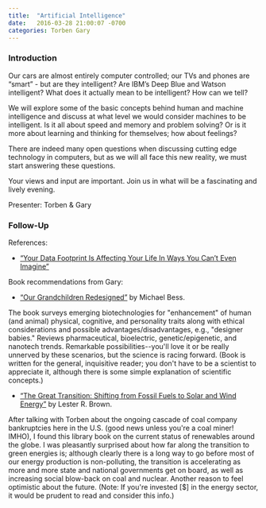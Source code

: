 ```yaml
---
title:  "Artificial Intelligence"
date:   2016-03-28 21:00:07 -0700
categories: Torben Gary
---
```


### Introduction

Our cars are almost entirely computer controlled; our TVs and phones are “smart” - but are they intelligent? Are IBM’s Deep Blue and Watson intelligent? What does it actually mean to be intelligent? How can we tell?

We will explore some of the basic concepts behind human and machine intelligence and discuss at what level we would consider machines to be intelligent. Is it all about speed and memory and problem solving? Or is it more about learning and thinking for themselves; how about feelings?

There are indeed many open questions when discussing cutting edge technology in computers, but as we will all face this new reality, we must start answering these questions.

Your views and input are important. Join us in what will be a fascinating and lively evening. 

Presenter: Torben & Gary

### Follow-Up

References:

* [“Your Data Footprint Is Affecting Your Life In Ways You Can’t Even Imagine”](http://www.fastcoexist.com/3057514/your-data-footprint-is-affecting-your-life-in-ways-you-cant-even-imagine)

Book recommendations from Gary:

* [“Our Grandchildren Redesigned”](https://www.amazon.com/Our-Grandchildren-Redesigned-Bioengineered-Society/dp/0807066621/ref=sr_1_1) by Michael Bess. 

The book surveys emerging biotechnologies for "enhancement" of human (and animal) physical, cognitive, and personality traits along with ethical considerations and possible advantages/disadvantages, e.g., "designer babies." Reviews pharmaceutical, bioelectric, genetic/epigenetic, and nanotech trends. Remarkable possibilities--you'll love it or be really unnerved by these scenarios, but the science is racing forward. (Book is written for the general, inquisitive reader; you don't have to be a scientist to appreciate it, although there is some simple explanation of scientific concepts.)
 
* [“The Great Transition: Shifting from Fossil Fuels to Solar and Wind Energy”](https://www.amazon.com/Great-Transition-Shifting-Fossil-Energy/dp/039335055X/ref=sr_1_1) by Lester R. Brown. 

After talking with Torben about the ongoing cascade of coal company bankruptcies here in the U.S. (good news unless you're a coal miner! IMHO), I found this library book on the current status of renewables around the globe. I was pleasantly surprised about how far along the transition to green energies is; although clearly there is a long way to go before most of our energy production is non-polluting, the transition is accelerating as more and more state and national governments get on board, as well as increasing social blow-back on coal and nuclear. Another reason to feel optimistic about the future. (Note: If you're invested [$] in the energy sector, it would be prudent to read and consider this info.)[]()